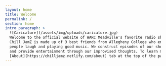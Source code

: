```yaml
---
layout: home
title: Welcome
permalink: /
section: home
intro_paragraph: >
  ![Caricature](/assets/img/uploads/caricature.jpg)
  Welcome to the official website of WARC Meadville's favorite radio show Chill JamZ.
  Chill JamZ is made up of 3 best friends from Allegheny College who enjoy making
  people laugh and playing good music. We construct episodes of our show on the spot
  and provide entertainment through our improvised thoughts. To learn more, click the
  [About](https://chilljamz.netlify.com/about) tab at the top of the page.
---
```

